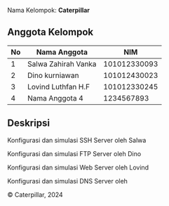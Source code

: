 

Nama Kelompok: **Caterpillar**

## Anggota Kelompok

| No | Nama Anggota         | NIM              |
|----|----------------------|------------------|
| 1  | Salwa Zahirah Vanka  | 101012330093     |
| 2  | Dino kurniawan       | 101012430023     |
| 3  | Lovind Luthfan H.F   | 101012330245     |
| 4  | Nama Anggota 4       | 1234567893       |




## Deskripsi 

Konfigurasi dan simulasi SSH Server oleh Salwa

Konfigurasi dan simulasi FTP Server oleh Dino

Konfigurasi dan simulasi Web Server oleh Lovind

Konfigurasi dan simulasi DNS Server oleh 








© Caterpillar, 2024

